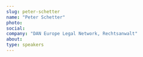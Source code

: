 ```yaml
---
slug: peter-schetter
name: "Peter Schetter"
photo:
social:
company: "DAN Europe Legal Network, Rechtsanwalt"
about:
type: speakers
---
```


